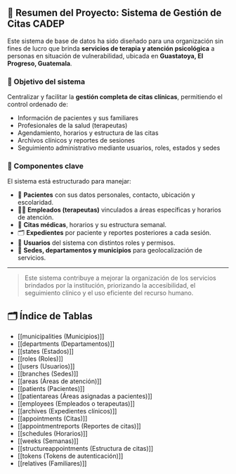 ## 🧾 Resumen del Proyecto: Sistema de Gestión de Citas CADEP

Este sistema de base de datos ha sido diseñado para una organización sin fines de lucro que brinda **servicios de terapia y atención psicológica** a personas en situación de vulnerabilidad, ubicada en **Guastatoya, El Progreso, Guatemala**.

### 🎯 Objetivo del sistema

Centralizar y facilitar la **gestión completa de citas clínicas**, permitiendo el control ordenado de:

- Información de pacientes y sus familiares
- Profesionales de la salud (terapeutas)
- Agendamiento, horarios y estructura de las citas
- Archivos clínicos y reportes de sesiones
- Seguimiento administrativo mediante usuarios, roles, estados y sedes

### 🧩 Componentes clave

El sistema está estructurado para manejar:

- 📌 **Pacientes** con sus datos personales, contacto, ubicación y escolaridad.
- 🧑‍⚕️ **Empleados (terapeutas)** vinculados a áreas específicas y horarios de atención.
- 📅 **Citas médicas**, horarios y su estructura semanal.
- 🗂️ **Expedientes** por paciente y reportes posteriores a cada sesión.
- 🔐 **Usuarios** del sistema con distintos roles y permisos.
- 🏢 **Sedes, departamentos y municipios** para geolocalización de servicios.

---

> Este sistema contribuye a mejorar la organización de los servicios brindados por la institución, priorizando la accesibilidad, el seguimiento clínico y el uso eficiente del recurso humano.


## 🗂️ Índice de Tablas

- [[municipalities (Municipios)]]
- [[departments (Departamentos)]]
- [[states (Estados)]]
- [[roles (Roles)]]
- [[users (Usuarios)]]
- [[branches (Sedes)]]
- [[areas (Áreas de atención)]]
- [[patients (Pacientes)]]
- [[patientareas (Áreas asignadas a pacientes)]]
- [[employees (Empleados o terapeutas)]]
- [[archives (Expedientes clínicos)]]
- [[appointments (Citas)]]
- [[appointmentreports (Reportes de citas)]]
- [[schedules (Horarios)]]
- [[weeks (Semanas)]]
- [[structureappointments (Estructura de citas)]]
- [[tokens (Tokens de autenticación)]]
- [[relatives (Familiares)]]

